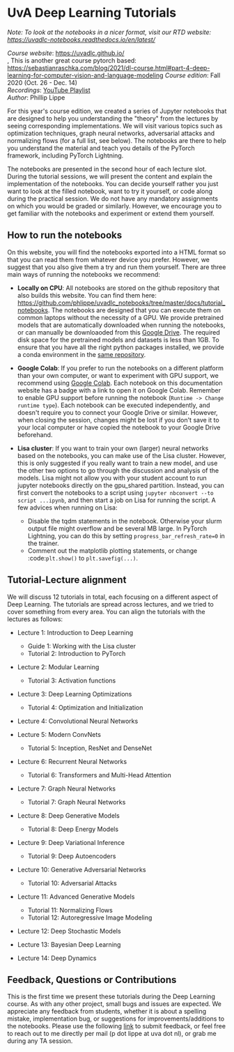UvA Deep Learning Tutorials
===========================

*Note: To look at the notebooks in a nicer format, visit our RTD website: https://uvadlc-notebooks.readthedocs.io/en/latest/*

*Course website*: https://uvadlc.github.io/<br>  , This is another great course pytorch based: https://sebastianraschka.com/blog/2021/dl-course.html#part-4-deep-learning-for-computer-vision-and-language-modeling
*Course edition*: Fall 2020 (Oct. 26 - Dec. 14)</br>
*Recordings*: [YouTube Playlist](<https://www.youtube.com/playlist?list=PLdlPlO1QhMiAkedeu0aJixfkknLRxk1nA>)</br>
*Author*: Phillip Lippe

For this year's course edition, we created a series of Jupyter notebooks that are designed to help you understanding the "theory" from the lectures by seeing corresponding implementations. 
We will visit various topics such as optimization techniques, graph neural networks, adversarial attacks and normalizing flows (for a full list, see below).
The notebooks are there to help you understand the material and teach you details of the PyTorch framework, including PyTorch Lightning. 

The notebooks are presented in the second hour of each lecture slot.
During the tutorial sessions, we will present the content and explain the implementation of the notebooks.
You can decide yourself rather you just want to look at the filled notebook, want to try it yourself, or code along during the practical session.
We do not have any mandatory assignments on which you would be graded or similarly. 
However, we encourage you to get familiar with the notebooks and experiment or extend them yourself.

How to run the notebooks
------------------------

On this website, you will find the notebooks exported into a HTML format so that you can read them from whatever device you prefer. However, we suggest that you also give them a try and run them yourself. There are three main ways of running the notebooks we recommend:

- **Locally on CPU**: All notebooks are stored on the github repository that also builds this website. You can find them here: https://github.com/phlippe/uvadlc_notebooks/tree/master/docs/tutorial_notebooks. The notebooks are designed that you can execute them on common laptops without the necessity of a GPU. We provide pretrained models that are automatically downloaded when running the notebooks, or can manually be downloaoded from this [Google Drive](https://drive.google.com/drive/folders/1SevzqrkhHPAifKEHo-gi7J-dVxifvs4c?usp=sharing). The required disk space for the pretrained models and datasets is less than 1GB. To ensure that you have all the right python packages installed, we provide a conda environment in the [same repository](https://github.com/phlippe/uvadlc_notebooks/blob/master/dl2020_environment.yml). 

- **Google Colab**: If you prefer to run the notebooks on a different platform than your own computer, or want to experiment with GPU support, we recommend using [Google Colab](https://colab.research.google.com/notebooks/intro.ipynb#recent=true). Each notebook on this documentation website has a badge with a link to open it on Google Colab. Remember to enable GPU support before running the notebook (`Runtime -> Change runtime type`). Each notebook can be executed independently, and doesn't require you to connect your Google Drive or similar. However, when closing the session, changes might be lost if you don't save it to your local computer or have copied the notebook to your Google Drive beforehand.

- **Lisa cluster**: If you want to train your own (larger) neural networks based on the notebooks, you can make use of the Lisa cluster. However, this is only suggested if you really want to train a new model, and use the other two options to go through the discussion and analysis of the models. Lisa might not allow you with your student account to run jupyter notebooks directly on the gpu_shared partition. Instead, you can first convert the notebooks to a script using `jupyter nbconvert --to script ...ipynb`, and then start a job on Lisa for running the script. A few advices when running on Lisa:
   - Disable the tqdm statements in the notebook. Otherwise your slurm output file might overflow and be several MB large. In PyTorch Lightning, you can do this by setting `progress_bar_refresh_rate=0` in the trainer.
   - Comment out the matplotlib plotting statements, or change :code:`plt.show()` to `plt.savefig(...)`.

Tutorial-Lecture alignment
--------------------------

We will discuss 12 tutorials in total, each focusing on a different aspect of Deep Learning. The tutorials are spread across lectures, and we tried to cover something from every area. You can align the tutorials with the lectures as follows:

- Lecture 1: Introduction to Deep Learning

   - Guide 1: Working with the Lisa cluster
   - Tutorial 2: Introduction to PyTorch

- Lecture 2: Modular Learning

   - Tutorial 3: Activation functions

- Lecture 3: Deep Learning Optimizations 

   - Tutorial 4: Optimization and Initialization

- Lecture 4: Convolutional Neural Networks
- Lecture 5: Modern ConvNets

   - Tutorial 5: Inception, ResNet and DenseNet

- Lecture 6: Recurrent Neural Networks

   - Tutorial 6: Transformers and Multi-Head Attention

- Lecture 7: Graph Neural Networks

   - Tutorial 7: Graph Neural Networks

- Lecture 8: Deep Generative Models

   - Tutorial 8: Deep Energy Models

- Lecture 9: Deep Variational Inference

   - Tutorial 9: Deep Autoencoders

- Lecture 10: Generative Adversarial Networks

   - Tutorial 10: Adversarial Attacks

- Lecture 11: Advanced Generative Models

   - Tutorial 11: Normalizing Flows
   - Tutorial 12: Autoregressive Image Modeling

- Lecture 12: Deep Stochastic Models

- Lecture 13: Bayesian Deep Learning

- Lecture 14: Deep Dynamics


Feedback, Questions or Contributions
------------------------------------

This is the first time we present these tutorials during the Deep Learning course. As with any other project, small bugs and issues are expected. We appreciate any feedback from students, whether it is about a spelling mistake, implementation bug, or suggestions for improvements/additions to the notebooks. Please use the following [link](https://docs.google.com/forms/d/e/1FAIpQLSeIhwrFSHlDSWGAgCN-RcTKm7Sn7P6bxzIyzIGge6xId1K8DQ/viewform?usp=sf_link) to submit feedback, or feel free to reach out to me directly per mail (p dot lippe at uva dot nl), or grab me during any TA session.
